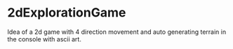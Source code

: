 # 2dExplorationGame
Idea of a 2d game with 4 direction movement and auto generating terrain in the console with ascii art.
